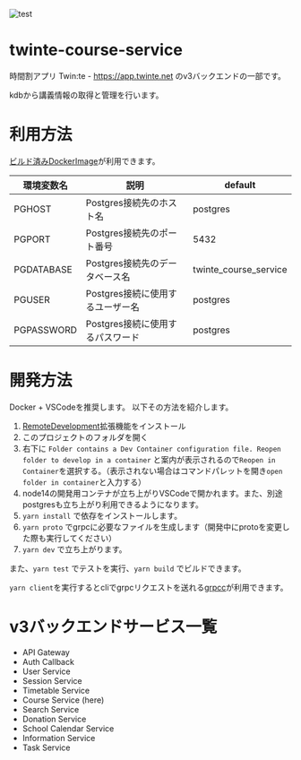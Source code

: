 ![test](https://github.com/twin-te/course-service/workflows/test/badge.svg)

# twinte-course-service
時間割アプリ Twin:te - https://app.twinte.net のv3バックエンドの一部です。

kdbから講義情報の取得と管理を行います。

# 利用方法
[ビルド済みDockerImage](https://github.com/orgs/twin-te/packages?repo_name=course-service)が利用できます。

| 環境変数名  | 説明                             | default               |
|------------|----------------------------------|-----------------------|
| PGHOST     | Postgres接続先のホスト名         | postgres              |
| PGPORT     | Postgres接続先のポート番号       | 5432                  |
| PGDATABASE | Postgres接続先のデータベース名   | twinte_course_service |
| PGUSER     | Postgres接続に使用するユーザー名 | postgres              |
| PGPASSWORD | Postgres接続に使用するパスワード | postgres              |

# 開発方法
Docker + VSCodeを推奨します。
以下その方法を紹介します。

1. [RemoteDevelopment](https://marketplace.visualstudio.com/items?itemName=ms-vscode-remote.vscode-remote-extensionpack)拡張機能をインストール
2. このプロジェクトのフォルダを開く
3. 右下に `Folder contains a Dev Container configuration file. Reopen folder to develop in a container` と案内が表示されるので`Reopen in Container`を選択する。（表示されない場合はコマンドパレットを開き`open folder in container`と入力する）
4. node14の開発用コンテナが立ち上がりVSCodeで開かれます。また、別途postgresも立ち上がり利用できるようになります。
5. `yarn install` で依存をインストールします。
6. `yarn proto` でgrpcに必要なファイルを生成します（開発中にprotoを変更した際も実行してください）
7. `yarn dev` で立ち上がります。

また、`yarn test` でテストを実行、`yarn build` でビルドできます。

`yarn client`を実行するとcliでgrpcリクエストを送れる[grpcc](https://github.com/njpatel/grpcc)が利用できます。

# v3バックエンドサービス一覧
 - API Gateway
 - Auth Callback
 - User Service
 - Session Service
 - Timetable Service
 - Course Service (here)
 - Search Service
 - Donation Service
 - School Calendar Service
 - Information Service
 - Task Service